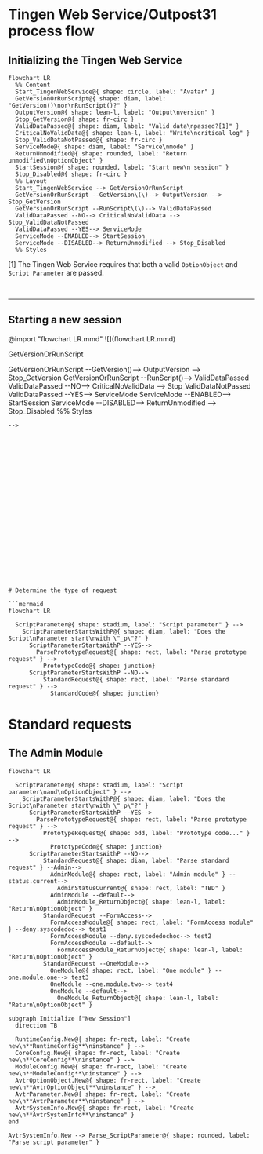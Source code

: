 <!-- u250905 -->

# Tingen Web Service/Outpost31 process flow

## Initializing the Tingen Web Service

```mermaid
flowchart LR
  %% Content
  Start_TingenWebService@{ shape: circle, label: "Avatar" }
  GetVersionOrRunScript@{ shape: diam, label: "GetVersion()\nor\nRunScript()?" }
  OutputVersion@{ shape: lean-l, label: "Output\nversion" }
  Stop_GetVersion@{ shape: fr-circ }
  ValidDataPassed@{ shape: diam, label: "Valid data\npassed?[1]" }
  CriticalNoValidData@{ shape: lean-l, label: "Write\ncritical log" }
  Stop_ValidDataNotPassed@{ shape: fr-circ }
  ServiceMode@{ shape: diam, label: "Service\nmode" }
  ReturnUnmodified@{ shape: rounded, label: "Return unmodified\nOptionObject" }
  StartSession@{ shape: rounded, label: "Start new\n session" }
  Stop_Disabled@{ shape: fr-circ }
  %% Layout
  Start_TingenWebService --> GetVersionOrRunScript
  GetVersionOrRunScript --GetVersion\(\)--> OutputVersion --> Stop_GetVersion
  GetVersionOrRunScript --RunScript\(\)--> ValidDataPassed
  ValidDataPassed --NO--> CriticalNoValidData --> Stop_ValidDataNotPassed
  ValidDataPassed --YES--> ServiceMode
  ServiceMode --ENABLED--> StartSession
  ServiceMode --DISABLED--> ReturnUnmodified --> Stop_Disabled
  %% Styles
```

[1] The Tingen Web Service requires that both a valid `OptionObject` and `Script Parameter` are passed.

<br>

****

## Starting a new session

@import "flowchart LR.mmd"
![](flowchart LR.mmd)

<!--
```mermaid
flowchart LR
  %% Content
  From_TingenWebService.asmx.cs@{ shape: rect, label: "TingenWebService.asmx.cs" }
  Outpost31.Core.Session.Instance.Start@{ shape: rounded, label: "Outpost31.Core.Session.Instance.Start()" }
  GetVersionOrRunScript@{ shape: diam, label: "GetVersion()\nor\nRunScript()?" }
  OutputVersion@{ shape: lean-l, label: "Output\nversion" }
  Stop_GetVersion@{ shape: fr-circ }
  ValidDataPassed@{ shape: diam, label: "Valid data\npassed?[1]" }
  CriticalNoValidData@{ shape: lean-l, label: "Write\ncritical log" }
  Stop_ValidDataNotPassed@{ shape: fr-circ }
  ServiceMode@{ shape: diam, label: "Service\nmode" }
  ReturnUnmodified@{ shape: rounded, label: "Return unmodified\nOptionObject" }
  StartSession@{ shape: rounded, label: "Start new\n session" }
  Stop_Disabled@{ shape: fr-circ }
  %% Layout
  Start_TingenWebService --> GetVersionOrRunScript
  GetVersionOrRunScript --GetVersion\(\)--> OutputVersion --> Stop_GetVersion
  GetVersionOrRunScript --RunScript\(\)--> ValidDataPassed
  ValidDataPassed --NO--> CriticalNoValidData --> Stop_ValidDataNotPassed
  ValidDataPassed --YES--> ServiceMode
  ServiceMode --ENABLED--> StartSession
  ServiceMode --DISABLED--> ReturnUnmodified --> Stop_Disabled
  %% Styles 
```
-->























# Determine the type of request

```mermaid
flowchart LR

  ScriptParameter@{ shape: stadium, label: "Script parameter" } -->
    ScriptParameterStartsWithP@{ shape: diam, label: "Does the Script\nParameter start\nwith \"_p\"?" }
      ScriptParameterStartsWithP --YES-->
        ParsePrototypeRequest@{ shape: rect, label: "Parse prototype request" } -->
          PrototypeCode@{ shape: junction}
      ScriptParameterStartsWithP --NO-->
          StandardRequest@{ shape: rect, label: "Parse standard request" } -->
            StandardCode@{ shape: junction}
```

# Standard requests

## The Admin Module

```mermaid
flowchart LR

  ScriptParameter@{ shape: stadium, label: "Script parameter\nand\nOptionObject" } -->
    ScriptParameterStartsWithP@{ shape: diam, label: "Does the Script\nParameter start\nwith \"_p\"?" }
      ScriptParameterStartsWithP --YES-->
        ParsePrototypeRequest@{ shape: rect, label: "Parse prototype request" } -->
          PrototypeRequest@{ shape: odd, label: "Prototype code..." } -->
            PrototypeCode@{ shape: junction}
      ScriptParameterStartsWithP --NO-->
          StandardRequest@{ shape: diam, label: "Parse standard request" } --Admin-->
            AdminModule@{ shape: rect, label: "Admin module" } --status.current-->
              AdminStatusCurrent@{ shape: rect, label: "TBD" }
            AdminModule --default-->
              AdminModule_ReturnObject@{ shape: lean-l, label: "Return\nOptionObject" }
          StandardRequest --FormAccess-->
            FormAccessModule@{ shape: rect, label: "FormAccess module" } --deny.syscodedoc--> test1
            FormAccessModule --deny.syscodedochoc--> test2
            FormAccessModule --default-->
              FormAccessModule_ReturnObject@{ shape: lean-l, label: "Return\nOptionObject" }
          StandardRequest --OneModule-->
            OneModule@{ shape: rect, label: "One module" } --one.module.one--> test3
            OneModule --one.module.two--> test4
            OneModule --default-->
              OneModule_ReturnObject@{ shape: lean-l, label: "Return\nOptionObject" }
```



















    subgraph Initialize ["New Session"]
      direction TB

      RuntimeConfig.New@{ shape: fr-rect, label: "Create new\n**RuntimeConfig**\ninstance" } -->
      CoreConfig.New@{ shape: fr-rect, label: "Create new\n**CoreConfig**\ninstance" } -->
      ModuleConfig.New@{ shape: fr-rect, label: "Create new\n**ModuleConfig**\ninstance" } -->
      AvtrOptionObject.New@{ shape: fr-rect, label: "Create new\n**AvtrOptionObject**\ninstance" } -->
      AvtrParameter.New@{ shape: fr-rect, label: "Create new\n**AvtrParameter**\ninstance" } -->
      AvtrSystemInfo.New@{ shape: fr-rect, label: "Create new\n**AvtrSystemInfo**\ninstance" }
    end

    AvtrSystemInfo.New --> Parse_ScriptParameter@{ shape: rounded, label: "Parse script parameter" }